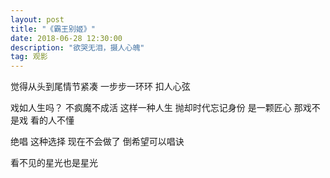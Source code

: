 ```yaml
---
layout: post
title: "《霸王别姬》"
date: 2018-06-28 12:30:00
description: "欲哭无泪，摄人心魄"
tag: 观影 
---   
```


觉得从头到尾情节紧凑
一步步一环环
扣人心弦

戏如人生吗？
不疯魔不成活
这样一种人生
抛却时代忘记身份
是一颗匠心
那戏不是戏
看的人不懂

绝唱
这种选择
现在不会做了
倒希望可以唱诀

看不见的星光也是星光